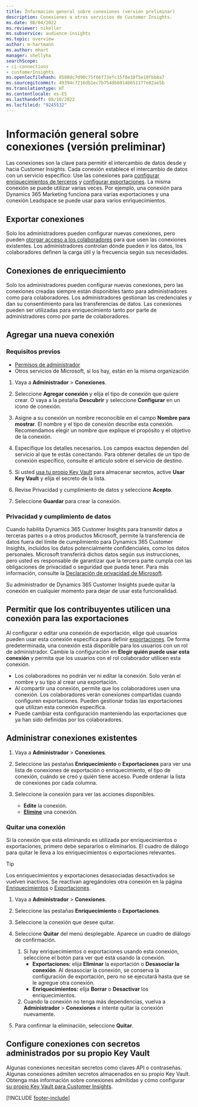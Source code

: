 ```yaml
---
title: Información general sobre conexiones (versión preliminar)
description: Conexiones a otros servicios de Customer Insights.
ms.date: 08/04/2022
ms.reviewer: nikeller
ms.subservice: audience-insights
ms.topic: overview
author: m-hartmann
ms.author: mhart
manager: shellyha
searchScope:
- ci-connections
- customerInsights
ms.openlocfilehash: 8580dc7d90c75f66f73efc15f8e38f5e10fbb8a7
ms.sourcegitcommit: 49394c7216db1ec7b754db6014b651177e82ae5b
ms.translationtype: HT
ms.contentlocale: es-ES
ms.lasthandoff: 08/10/2022
ms.locfileid: "9245532"
---
```

# <a name="connections-preview-overview"></a>Información general sobre conexiones (versión preliminar)

Las conexiones son la clave para permitir el intercambio de datos desde y hacia Customer Insights. Cada conexión establece el intercambio de datos con un servicio específico. Use las conexiones para [configurar enriquecimientos de terceros](enrichment-hub.md) y [configurar exportaciones](export-destinations.md). La misma conexión se puede utilizar varias veces. Por ejemplo, una conexión para Dynamics 365 Marketing funciona para varias exportaciones y una conexión Leadspace se puede usar para varios enriquecimientos.

## <a name="export-connections"></a>Exportar conexiones

Solo los administradores pueden configurar nuevas conexiones, pero pueden [otorgar acceso a los colaboradores](#allow-contributors-to-use-a-connection-for-exports) para que usen las conexiones existentes. Los administradores controlan dónde pueden ir los datos, los colaboradores definen la carga útil y la frecuencia según sus necesidades.

## <a name="enrichment-connections"></a>Conexiones de enriquecimiento

Solo los administradores pueden configurar nuevas conexiones, pero las conexiones creadas siempre están disponibles tanto para administradores como para colaboradores. Los administradores gestionan las credenciales y dan su consentimiento para las transferencias de datos. Las conexiones pueden ser utilizadas para enriquecimiento tanto por parte de administradores como por parte de colaboradores.

## <a name="add-a-new-connection"></a>Agregar una nueva conexión

### <a name="prerequisites"></a>Requisitos previos

- [Permisos de administrador](permissions.md)
- Otros servicios de Microsoft, si los hay, están en la misma organización

1. Vaya a **Administrador** > **Conexiones**.

1. Seleccione **Agregar conexión** y elija el tipo de conexión que quiere crear. O vaya a la pestaña **Descubrir** y seleccione **Configurar** en un icono de conexión.

1. Asigne a su conexión un nombre reconocible en el campo **Nombre para mostrar**. El nombre y el tipo de conexión describe esta conexión. Recomendamos elegir un nombre que explique el propósito y el objetivo de la conexión.

1. Especifique los detalles necesarios. Los campos exactos dependen del servicio al que te estás conectando. Para obtener detalles de un tipo de conexión específico, consulte el artículo sobre el servicio de destino.

1. Si usted [usa tu propio Key Vault](use-azure-key-vault.md) para almacenar secretos, active **Usar Key Vault** y elija el secreto de la lista.

1. Revise Privacidad y cumplimiento de datos y seleccione **Acepto**.

1. Seleccione **Guardar** para crear la conexión.

### <a name="data-privacy-and-compliance"></a>Privacidad y cumplimiento de datos

Cuando habilita Dynamics 365 Customer Insights para transmitir datos a terceras partes o a otros productos Microsoft, permite la transferencia de datos fuera del límite de cumplimiento para Dynamics 365 Customer Insights, incluidos los datos potencialmente confidenciales, como los datos personales. Microsoft transferirá dichos datos según sus instrucciones, pero usted es responsable de garantizar que la tercera parte cumpla con las obligaciones de privacidad o seguridad que pueda tener. Para más información, consulte la [Declaración de privacidad de Microsoft](https://go.microsoft.com/fwlink/?linkid=396732).

Su administrador de Dynamics 365 Customer Insights puede quitar la conexión en cualquier momento para dejar de usar esta funcionalidad.

## <a name="allow-contributors-to-use-a-connection-for-exports"></a>Permitir que los contribuyentes utilicen una conexión para las exportaciones

Al configurar o editar una conexión de exportación, elige qué usuarios pueden usar esta conexión específica para definir [exportaciones](export-destinations.md). De forma predeterminada, una conexión está disponible para los usuarios con un rol de administrador. Cambie la configuración en **Elegir quién puede usar esta conexión** y permita que los usuarios con el rol colaborador utilicen esta conexión.

- Los colaboradores no podrán ver ni editar la conexión. Solo verán el nombre y su tipo al crear una exportación.
- Al compartir una conexión, permite que los colaboradores usen una conexión. Los colaboradores verán conexiones compartidas cuando configuren exportaciones. Pueden gestionar todas las exportaciones que utilizan esta conexión específica.
- Puede cambiar esta configuración manteniendo las exportaciones que ya han sido definidas por los colaboradores.

## <a name="manage-existing-connections"></a>Administrar conexiones existentes

1. Vaya a **Administrador** > **Conexiones**.

1. Seleccione las pestañas **Enriquecimiento** o **Exportaciones** para ver una lista de conexiones de exportación o enriquecimiento, el tipo de conexión, cuándo se creó y quién tiene acceso. Puede ordenar la lista de conexiones por cada columna.

1. Seleccione la conexión para ver las acciones disponibles.

   - **Edite** la conexión.
   - [**Elimine**](#remove-a-connection) una conexión.

### <a name="remove-a-connection"></a>Quitar una conexión

Si la conexión que está eliminando es utilizada por enriquecimientos o exportaciones, primero debe separarlos o eliminarlos. El cuadro de diálogo para quitar le lleva a los enriquecimientos o exportaciones relevantes.

> [!TIP]
> Los enriquecimientos y exportaciones desasociadas desactivados se vuelven inactivos. Se reactivan agregándoles otra conexión en la página [Enriquecimientos](enrichment-hub.md) o [Exportaciones](export-destinations.md).

1. Vaya a **Administrador** > **Conexiones**.

1. Seleccione las pestañas **Enriquecimiento** o **Exportaciones**.

1. Seleccione la conexión que desee quitar.

1. Seleccione **Quitar** del menú desplegable. Aparece un cuadro de diálogo de confirmación.

   1. Si hay enriquecimientos o exportaciones usando esta conexión, seleccione el botón para ver qué está usando la conexión.
      - **Exportaciones:** elija **Eliminar** la exportación o **Desasociar la conexión**. Al desasociar la conexión, se conserva la configuración de exportación, pero no se ejecutará hasta que se le agregue otra conexión.
      - **Enriquecimientos:** elija **Borrar** o **Desactivar** los enriquecimientos.
   1. Cuando la conexión no tenga más dependencias, vuelva a **Administrador** > **Conexiones** e intente quitar la conexión nuevamente.

1. Para confirmar la eliminación, seleccione **Quitar**.

## <a name="set-up-connections-with-secrets-managed-by-your-own-key-vault"></a>Configure conexiones con secretos administrados por su propio Key Vault

Algunas conexiones necesitan secretos como claves API o contraseñas. Algunas conexiones admiten secretos almacenados en su propio Key Vault. Obtenga más información sobre conexiones admitidas y cómo configurar [su propio Key Vault para Customer Insights](use-azure-key-vault.md).

[!INCLUDE [footer-include](includes/footer-banner.md)]

